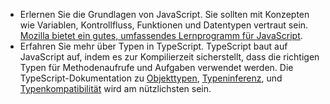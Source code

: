 - Erlernen Sie die Grundlagen von JavaScript. Sie sollten mit Konzepten wie Variablen, Kontrollfluss, Funktionen und Datentypen vertraut sein. [Mozilla bietet ein gutes, umfassendes Lernprogramm für JavaScript](https://developer.mozilla.org/docs/Web/JavaScript/Guide/Introduction).
- Erfahren Sie mehr über Typen in TypeScript. TypeScript baut auf JavaScript auf, indem es zur Kompilierzeit sicherstellt, dass die richtigen Typen für Methodenaufrufe und Aufgaben verwendet werden. Die TypeScript-Dokumentation zu [Objekttypen](https://www.typescriptlang.org/docs/handbook/2/objects.html), [Typeninferenz](https://www.typescriptlang.org/docs/handbook/type-inference.html), und [Typenkompatibilität](https://www.typescriptlang.org/docs/handbook/type-compatibility.html) wird am nützlichsten sein.

